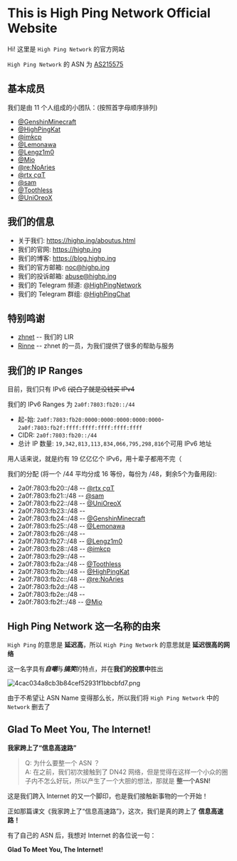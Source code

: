 # This is High Ping Network Official Website

Hi! 这里是 `High Ping Network` 的官方网站

`High Ping Network` 的 ASN 为 [AS215575](https://bgp.he.net/AS215575)

## 基本成员

我们是由 11 个人组成的小团队：(按照首字母顺序排列)

- [@GenshinMinecraft](https://t.me/C1oudF1are)
- [@HighPingKat](https://t.me/HighPingKat)
- [@imkcp](https://t.me/cn_imkcp)
- [@Lemonawa](https://t.me/Lemonawa)
- [@Lengz1m0](https://t.me/Lengz1m0)
- [@Mio](https://t.me/Akiyama_mio_hi)
- [@re:NoAries](https://t.me/CNVET)
- [@rtx ςαΤ](https://t.me/rtx5000ada)
- [@sam](https://t.me/samandjyf1)
- [@Toothless](https://t.me/dann2333)
- [@UniOreoX](https://t.me/UniOreoX)

## 我们的信息

- 关于我们:  <https://highp.ing/aboutus.html> 
- 我们的官网: <https://highp.ing>
- 我们的博客: <https://blog.highp.ing>
- 我们的官方邮箱: <noc@highp.ing>
- 我们的投诉邮箱: <abuse@highp.ing>
- 我们的 Telegram 频道: [@HighPingNetwork](https://t.me/HighPingNetwork)
- 我们的 Telegram 群组: [@HighPingChat](https://t.me/highpingchat)

## 特别鸣谢

- [zhnet](https://zhnet.co.uk/) -- 我们的 LIR
- [Rinne](https://t.me/gugumnt) -- zhnet 的一员，为我们提供了很多的帮助与服务

## 我们的 IP Ranges
目前，我们只有 IPv6 ~~(说白了就是没钱买 IPv4~~

我们的 IPv6 Ranges 为 `2a0f:7803:fb20::/44`

- 起-始: `2a0f:7803:fb20:0000:0000:0000:0000:0000`-`2a0f:7803:fb2f:ffff:ffff:ffff:ffff:ffff`
- CIDR: `2a0f:7803:fb20::/44`
- 总计 IP 数量: `19,342,813,113,834,066,795,298,816`个可用 IPv6 地址

用人话来说，就是约有 19 亿亿亿个 IPv6，用十辈子都用不完（

我们的分配 (将一个 /44 平均分成 16 等份，每份为 /48，剩余5个为备用段):
- 2a0f:7803:fb20::/48 -- [@rtx ςαΤ](https://t.me/rtx5000ada)
- 2a0f:7803:fb21::/48 --  [@sam](https://t.me/samandjyf1)
- 2a0f:7803:fb22::/48 -- [@UniOreoX](https://t.me/UniOreoX)
- 2a0f:7803:fb23::/48 --  
- 2a0f:7803:fb24::/48 -- [@GenshinMinecraft](https://t.me/C1oudF1are)
- 2a0f:7803:fb25::/48 -- [@Lemonawa](https://t.me/Lemonawa)
- 2a0f:7803:fb26::/48 --  
- 2a0f:7803:fb27::/48 -- [@Lengz1m0](https://t.me/Lengz1m0)
- 2a0f:7803:fb28::/48 -- [@imkcp](https://t.me/cn_imkcp)
- 2a0f:7803:fb29::/48 --  
- 2a0f:7803:fb2a::/48 -- [@Toothless](https://t.me/dann2333)
- 2a0f:7803:fb2b::/48 -- [@HighPingKat](https://t.me/HighPingKat)
- 2a0f:7803:fb2c::/48 -- [@re:NoAries](https://t.me/CNVET)
- 2a0f:7803:fb2d::/48 --  
- 2a0f:7803:fb2e::/48 --  
- 2a0f:7803:fb2f::/48 -- [@Mio](https://t.me/Akiyama_mio_hi)

## High Ping Network 这一名称的由来

`High Ping` 的意思是 **延迟高**，所以 `High Ping Network` 的意思就是 **延迟很高的网络**

这一名字具有***自嘲***与***搞笑***的特点，并在**我们的投票中**胜出

![4cac034a8cb3b84cef52931f1bbcbfd7.png](https://i.miji.bid/2024/01/01/4cac034a8cb3b84cef52931f1bbcbfd7.png)

由于不希望让 ASN Name 变得那么长，所以我们将 `High Ping Network` 中的 `Network` 删去了

## Glad To Meet You, The Internet!

**我家跨上了“信息高速路”**

> Q: 为什么要整一个 ASN ？\
 A: 在之前，我们初次接触到了 DN42 网络，但是觉得在这样一个小众的圈子内不怎么好玩，所以产生了一个大胆的想法，那就是 **整一个ASN!**

这是我们跨入 Internet 的又一个脚印，也是我们接触新事物的一个开始！

正如那篇课文《我家跨上了“信息高速路”》，这次，我们是真的跨上了 **信息高速路！**

有了自己的 ASN 后，我想对 Internet 的各位说一句：

**Glad To Meet You, The Internet!**
